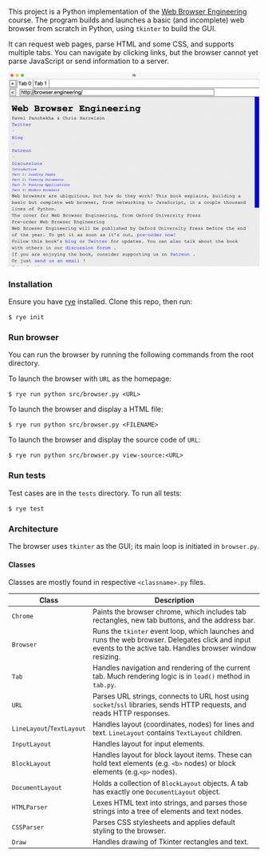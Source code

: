 This project is a Python implementation of the [Web Browser Engineering](http://browser.engineering) course. The program builds and launches a basic (and incomplete) web browser from scratch in Python, using `tkinter` to build the GUI.

It can request web pages, parse HTML and some CSS, and supports multiple tabs. You can navigate by clicking links, but the browser cannot yet parse JavaScript or send information to a server.

![Preview image](preview-image.png)

### Installation

Ensure you have [rye](https://rye.astral.sh/) installed. Clone this repo, then run:

```
$ rye init
```

### Run browser

You can run the browser by running the following commands from the root directory.

To launch the browser with `URL` as the homepage:

```
$ rye run python src/browser.py <URL>
```

To launch the browser and display a HTML file:

```
$ rye run python src/browser.py <FILENAME>
```

To launch the browser and display the source code of `URL`:

```
$ rye run python src/browser.py view-source:<URL>
```

### Run tests

Test cases are in the `tests` directory. To run all tests:

```
$ rye test
```

### Architecture

The browser uses `tkinter` as the GUI; its main loop is initiated in `browser.py`.

#### Classes

Classes are mostly found in respective `<classname>.py` files.

| Class                     | Description                                                                                                                                                  |
| ------------------------- | ------------------------------------------------------------------------------------------------------------------------------------------------------------ |
| `Chrome`                  | Paints the browser chrome, which includes tab rectangles, new tab buttons, and the address bar.                                                              |
| `Browser`                 | Runs the `tkinter` event loop, which launches and runs the web browser. Delegates click and input events to the active tab. Handles browser window resizing. |
| `Tab`                     | Handles navigation and rendering of the current tab. Much rendering logic is in `load()` method in `tab.py`.                                                 |
| `URL`                     | Parses URL strings, connects to URL host using `socket`/`ssl` libraries, sends HTTP requests, and reads HTTP responses.                                      |
| `LineLayout`/`TextLayout` | Handles layout (coordinates, nodes) for lines and text. `LineLayout` contains `TextLayout` children.                                                         |
| `InputLayout`             | Handles layout for input elements.                                                                                                                           |
| `BlockLayout`             | Handles layout for block layout items. These can hold text elements (e.g. `<b>` nodes) or block elements (e.g.`<p>` nodes).                                  |
| `DocumentLayout`          | Holds a collection of `BlockLayout` objects. A tab has exactly one `DocumentLayout` object.                                                                  |
| `HTMLParser`              | Lexes HTML text into strings, and parses those strings into a tree of elements and text nodes.                                                               |
| `CSSParser`               | Parses CSS stylesheets and applies default styling to the browser.                                                                                           |
| `Draw`                    | Handles drawing of Tkinter rectangles and text.                                                                                                              |

